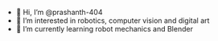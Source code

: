 - 👋 Hi, I’m @prashanth-404
- 👀 I’m interested in robotics, computer vision and digital art
- 🌱 I’m currently learning robot mechanics and Blender

<!---
prashanth-404/prashanth-404 is a ✨ special ✨ repository because its `README.md` (this file) appears on your GitHub profile.
You can click the Preview link to take a look at your changes.
--->
